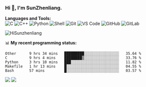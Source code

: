
### Hi 👋, I'm SunZhenliang.



**Languages and Tools:**  
![C](https://img.shields.io/badge/-00599C?style=flat-square&logo=c&logoColor=white)
![C++](https://img.shields.io/badge/-C++-00599C?style=flat-square&logo=c%2B%2B&logoColor=white)
![Python](https://img.shields.io/badge/-Python-8fcfd1?style=flat-square&logo=Python)
![Shell](https://img.shields.io/badge/-Shell-blasck?style=flat-square&logo=Shell)
![Git](https://img.shields.io/badge/-Git-black?style=flat-square&logo=git)
![VS Code](https://img.shields.io/badge/-VS%20Code-007ACC?style=flat-square&logo=visual-studio-code)
![GitHub](https://img.shields.io/badge/-GitHub-181717?style=flat-square&logo=github)
![GitLab](https://img.shields.io/badge/-GitLab-FCA121?style=flat-square&logo=gitlab)

<img   src="https://github-readme-stats.vercel.app/api?username=HiSunzhenliang&count_private=true&show_icons=true" alt="HiSunzhenliang" />

📊 **My recent programming status:**
<!--START_SECTION:waka-->
```text
Other      9 hrs 34 mins   █████████░░░░░░░░░░░░░░░░   35.64 % 
C          9 hrs 4 mins    ████████▒░░░░░░░░░░░░░░░░   33.76 % 
Python     3 hrs 10 mins   ███░░░░░░░░░░░░░░░░░░░░░░   11.82 % 
Makefile   1 hr 13 mins    █░░░░░░░░░░░░░░░░░░░░░░░░   04.55 % 
Bash       57 mins         █░░░░░░░░░░░░░░░░░░░░░░░░   03.57 % 
```
<!--END_SECTION:waka-->
[![](https://img.shields.io/ubuntu/v/ubuntu-wallpapers)](https://kubuntu.org/)
![](https://visitor-badge.glitch.me/badge?page_id=HiSunzhenliang.readme)

